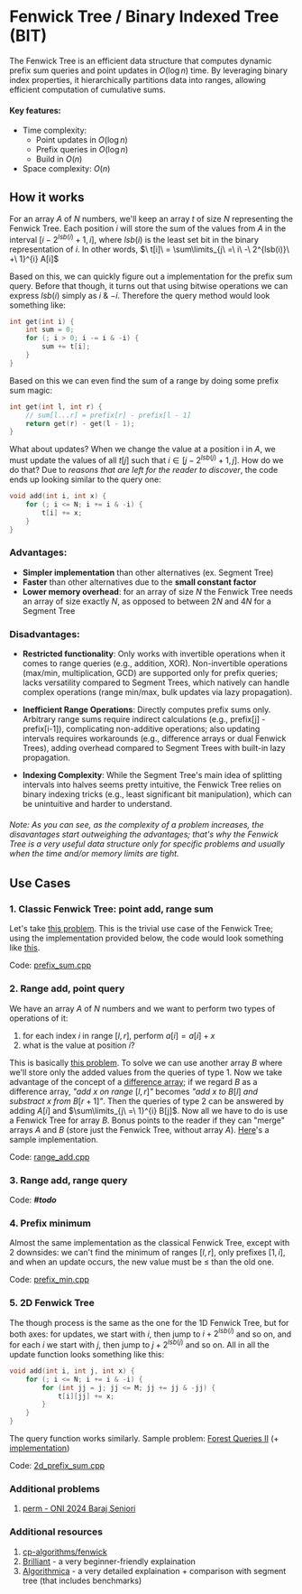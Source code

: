 # Fenwick Tree / Binary Indexed Tree (BIT) 

The Fenwick Tree is an efficient data structure that computes dynamic prefix sum queries and point updates in $O(\log{n})$ time. By leveraging binary index properties, it hierarchically partitions data into ranges, allowing efficient computation of cumulative sums.

#### Key features:
* Time complexity:
    * Point updates in $O(\log{n})$
    * Prefix queries in $O(\log{n})$
    * Build in $O(n)$
* Space complexity: $O(n)$

## How it works
For an array $A$ of $N$ numbers, we'll keep an array $t$ of size $N$ representing the Fenwick Tree. Each position $i$ will store the sum of the values from $A$ in the interval $[i - 2^{lsb(i)} + 1, i]$, where $lsb(i)$ is the least set bit in the binary representation of $i$. In other words, $\ t[i]\ = \sum\limits_{j\ =\ i\ -\ 2^{lsb(i)}\ +\ 1}^{i} A[i]$


Based on this, we can quickly figure out a implementation for the prefix sum query. Before that though, it turns out that using bitwise operations we can express $lsb(i)$ simply as  $i$ & $-i$. Therefore the query method would look something like:

```cpp
int get(int i) {
    int sum = 0;
    for (; i > 0; i -= i & -i) {
        sum += t[i];
    }
}
```

Based on this we can even find the sum of a range by doing some prefix sum magic:

```cpp
int get(int l, int r) {
    // sum[l...r] = prefix[r] - prefix[l - 1]
    return get(r) - get(l - 1); 
}
```

What about updates? When we change the value at a position i in $A$, we must update the values of all $t[j]$ such that $i \in [j - 2^{lsb(j)} + 1, j]$. How do we do that? Due to _reasons that are left for the reader to discover_, the code ends up looking similar to the query one:

```cpp
void add(int i, int x) {
    for (; i <= N; i += i & -i) {
        t[i] += x;
    }
}
```

### Advantages:
* **Simpler implementation** than other alternatives (ex. Segment Tree)
* **Faster** than other alternatives due to the **small constant factor**
* **Lower memory overhead**: for an array of size $N$ the Fenwick Tree needs an array of size exactly $N$, as opposed to between $2N$ and $4N$ for a Segment Tree

### Disadvantages:
* **Restricted functionality**: Only works with invertible operations when it comes to range queries (e.g., addition, XOR). Non-invertible operations (max/min, multiplication, GCD) are supported only for prefix queries; lacks versatility compared to Segment Trees, which natively can handle complex operations (range min/max, bulk updates via lazy propagation).

* **Inefficient Range Operations**: Directly computes prefix sums only. Arbitrary range sums require indirect calculations (e.g., prefix[j] - prefix[i-1]), complicating non-additive operations; also updating intervals requires workarounds (e.g., difference arrays or dual Fenwick Trees), adding overhead compared to Segment Trees with built-in lazy propagation.

* **Indexing Complexity**: While the Segment Tree's main idea of splitting intervals into halves seems pretty intuitive, the Fenwick Tree relies on binary indexing tricks (e.g., least significant bit manipulation), which can be unintuitive and harder to understand.

###### Note: As you can see, as the complexity of a problem increases, the disavantages start outweighing the advantages; that's why the Fenwick Tree is a very useful data structure only for specific problems and usually when the time and/or memory limits are tight.

## Use Cases

### 1. Classic Fenwick Tree: point add, range sum

Let's take [this problem](https://judge.yosupo.jp/problem/point_add_range_sum). This is the trivial use case of the Fenwick Tree; using the implementation provided below, the code would look something like [this](https://judge.yosupo.jp/submission/269678).

Code: [prefix_sum.cpp](prefix_sum.cpp)



### 2. Range add, point query

We have an array $A$ of $N$ numbers and we want to perform two types of operations of it:
1. for each index $i$ in range $[l, r]$, perform $a[i] = a[i] + x$
2. what is the value at position $i$?

This is basically [this problem](https://cses.fi/problemset/task/1651). To solve we can use another array $B$ where we'll store only the added values from the queries of type 1. Now we take advantage of the concept of a [difference array](https://www.geeksforgeeks.org/difference-array-range-update-query-o1/); if we regard $B$ as a difference array, _"add_ $x$ _on range_ $[l, r]$_"_ becomes _"add_ $x$ _to_ $B[l]$ _and substract_ $x$ _from_ $B[r + 1]$_"_. Then the queries of type 2 can be answered by adding $A[i]$ and $\sum\limits_{j\ =\ 1}^{i} B[j]$. Now all we have to do is use a Fenwick Tree for array $B$. Bonus points to the reader if they can "merge" arrays $A$ and $B$ (store just the Fenwick Tree, without array $A$). [Here](https://cses.fi/paste/6217dc35a34e6911b9b96e/)'s a sample implementation.

Code: [range_add.cpp](range_add.cpp)



### 3. Range add, range query

Code: ***#todo***



### 4. Prefix minimum

Almost the same implementation as the classical Fenwick Tree, except with 2 downsides: we can't find the minimum of ranges $[l, r]$, only prefixes $[1, i]$, and when an update occurs, the new value must be $\leq$ than the old one. 

Code: [prefix_min.cpp](prefix_min.cpp)



### 5. 2D Fenwick Tree

The though process is the same as the one for the 1D Fenwick Tree, but for both axes: for updates, we start with $i$, then jump to $i + 2^{lsb(i)}$ and so on, and for each $i$ we start with $j$, then jump to $j + 2^{lsb(j)}$ and so on. All in all the update function looks something like this:

```cpp
void add(int i, int j, int x) {
    for (; i <= N; i += i & -i) {
        for (int jj = j; jj <= M; jj += jj & -jj) {
            t[i][jj] += x;
        }
    }
}
```

The query function works similarly. Sample problem: [Forest Queries II](https://cses.fi/problemset/task/1739) (+ [implementation](https://cses.fi/paste/a840cc9a0a533d45b9d33a/))

Code: [2d_prefix_sum.cpp](2d_prefix_sum.cpp)



### Additional problems
1. [perm - ONI 2024 Baraj Seniori](https://kilonova.ro/problems/2669?list_id=1082)

### Additional resources
1. [cp-algorithms/fenwick](https://cp-algorithms.com/data_structures/fenwick.html)
2. [Brilliant](https://brilliant.org/wiki/fenwick-tree/) - a very beginner-friendly explaination
3. [Algorithmica](https://en.algorithmica.org/hpc/data-structures/segment-trees/#fenwick-trees) - a very detailed explaination + comparison with segment tree (that includes benchmarks)
